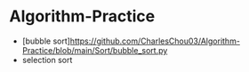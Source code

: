 # Algorithm-Practice

* [bubble sort]https://github.com/CharlesChou03/Algorithm-Practice/blob/main/Sort/bubble_sort.py
* selection sort
